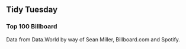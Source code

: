
## Tidy Tuesday

### Top 100 Billboard
Data from Data.World by way of Sean Miller, Billboard.com and Spotify.



